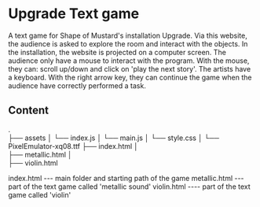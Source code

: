 # Upgrade Text game
A text game for Shape of Mustard's installation Upgrade.
Via this website, the audience is asked to explore the room and interact with the objects.
In the installation, the website is projected on a computer screen. The audience only have a mouse to interact with the program. With the mouse, they can: scroll up/down and click on 'play the next story'. The artists have a keyboard. With the right arrow key, they can continue the game when the audience have correctly performed a task.

## Content
.  
├── assets
│   └──  index.js
│   └──  main.js
│   └──  style.css
│   └──  PixelEmulator-xq08.ttf
├── index.html
│   
├── metallic.html
│   
├── violin.html


index.html --- main folder and starting path of the game
metallic.html --- part of the text game called 'metallic sound'
violin.html ---- part of the text game called 'violin'